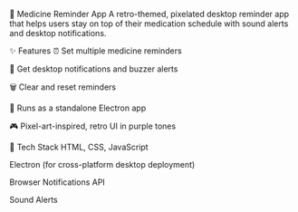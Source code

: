 📱 Medicine Reminder App
A retro-themed, pixelated desktop reminder app that helps users stay on top of their medication schedule with sound alerts and desktop notifications.

✨ Features
⏰ Set multiple medicine reminders

📣 Get desktop notifications and buzzer alerts

🗑️ Clear and reset reminders

💾 Runs as a standalone Electron app

🎮 Pixel-art-inspired, retro UI in purple tones

🚀 Tech Stack
HTML, CSS, JavaScript

Electron (for cross-platform desktop deployment)

Browser Notifications API

Sound Alerts
